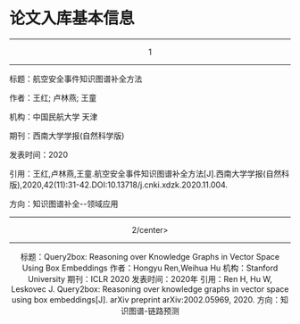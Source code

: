 # 论文入库基本信息

---
<center>1</center>

---

标题：航空安全事件知识图谱补全方法

作者：王红; 卢林燕; 王童

机构：中国民航大学 天津

期刊：西南大学学报(自然科学版)

发表时间：2020

引用：王红,卢林燕,王童.航空安全事件知识图谱补全方法[J].西南大学学报(自然科版),2020,42(11):31-42.DOI:10.13718/j.cnki.xdzk.2020.11.004.

方向：知识图谱补全--领域应用

---
<center>2/center>

---
标题：Query2box: Reasoning over Knowledge Graphs in Vector Space Using Box Embeddings
作者：Hongyu Ren,Weihua Hu
机构：Stanford University
期刊：ICLR 2020
发表时间：2020年
引用：Ren H, Hu W, Leskovec J. Query2box: Reasoning over knowledge graphs in vector space using box embeddings[J]. arXiv preprint arXiv:2002.05969, 2020.
方向：知识图谱-链路预测


